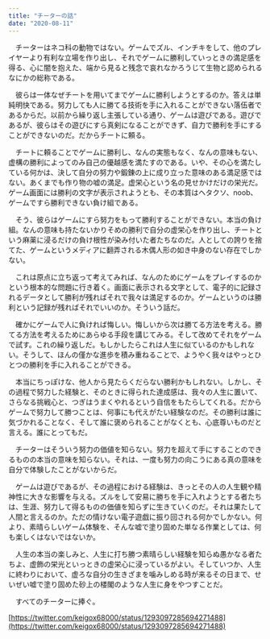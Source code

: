 ```yaml
---
title: "チーターの話"
date: "2020-08-11"
---
```


　チーターはネコ科の動物ではない。ゲームでズル、インチキをして、他のプレイヤーより有利な立場を作り出し、それでゲームに勝利していっときの満足感を得る、心に闇を抱えた、端から見ると残念で哀れなかろうじて生物と認められるなにかの総称である。

　彼らは一体なぜチートを用いてまでゲームに勝利しようとするのか。答えは単純明快である。努力しても人に勝てる技術を手に入れることができない落伍者であるからだ。以前から繰り返し主張している通り、ゲームは遊びである。遊びであるが、彼らはその遊びにすら真剣になることができず、自力で勝利を手にすることができないのだ。だからチートに頼る。

　チートに頼ることでゲームに勝利し、なんの実態もなく、なんの意味もない、虚構の勝利によってのみ自己の優越感を満たすのである。いや、その心を満たしている何かは、決して自分の努力や鍛錬の上に成り立った意味のある満足感ではない。あくまでも作り物の嘘の満足。虚栄心という名の見せかけだけの栄光だ。ゲーム画面には勝利の文字が表示されようとも、その本質はヘタクソ、noob、ゲームですら勝利できない負け組である。

　そう、彼らはゲームにすら努力をもって勝利することができない。本当の負け組。なんの意味も持たないかりそめの勝利で自分の虚栄心を作り出し、チートという麻薬に浸るだけの負け根性が染み付いた者たちなのだ。人としての誇りを捨てた、ゲームというメディアに翻弄される木偶人形の如き中身のない存在でしかない。

　これは原点に立ち返って考えてみれば、なんのためにゲームをプレイするのかという根本的な問題に行き着く。画面に表示される文字として、電子的に記録されるデータとして勝利が残ればそれで我々は満足するのか。ゲームというのは勝利という記録が残ればそれでいいのか。そういう話だ。

　確かにゲームで人に負ければ悔しい。悔しいから次は勝てる方法を考える。勝てる方法を考えるためにあらゆる手段を講じてみる。そして改めてそれをゲームで試す。これの繰り返しだ。もしかしたらこれは人生に似ているのかもしれない。そうして、ほんの僅かな進歩を積み重ねることで、ようやく我々はやっとひとつの勝利を手に入れることができる。

　本当にちっぽけな、他人から見たらくだらない勝利かもしれない。しかし、その過程で努力した経験と、そのときに得られた達成感は、我々の人生に置いて、さらなる挑戦心と、つぎはうまくやれるという自信をもたらしてくれる。だからゲームで努力して勝つことは、何事にも代えがたい経験なのだ。その勝利は誰に気づかれることなく、そして誰に褒められることがなくとも、心底尊いものだと言える。誰にとってもだ。

　チーターはそういう努力の価値を知らない。努力を超えて手にすることのできるものの本当の意味を知らない。それは、一度も努力の向こうにある真の意味を自分で体験したことがないからだ。

　ゲームは遊びであるが、その過程における経験は、きっとその人の人生観や精神性に大きな影響を与える。ズルをして安易に勝ちを手に入れようとする者たちは、生涯、努力して得るものの価値を知らずに生きていくのだ。それは果たして人間と言えるのか。ただの情けない電子遊戯に振り回される何かでしかない。何より、素晴らしいゲーム体験を、そんな嘘で塗り固めた単なる作業としては、何も楽しくはないではないか。

　人生の本当の楽しみと、人生に打ち勝つ素晴らしい経験を知らぬ愚かなる者たちよ、虚飾の栄光といっときの虚栄心に浸っているがよい。そしていつか、人生に終わりにおいて、虚ろな自分の生きざまを噛みしめる時が来るその日まで、せいぜい嘘で塗り固めた砂上の楼閣のような人生に身をやつすことだ。

　すべてのチーターに捧ぐ。

[https://twitter.com/keigox68000/status/1293097285694271488](https://twitter.com/keigox68000/status/1293097285694271488)
